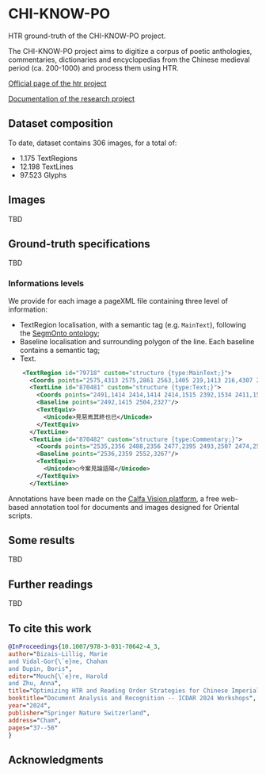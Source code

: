 # CHI-KNOW-PO
HTR ground-truth of the CHI-KNOW-PO project.

The CHI-KNOW-PO project aims to digitize a corpus of poetic anthologies, commentaries, dictionaries and encyclopedias from the Chinese medieval period (ca. 200-1000) and process them using HTR.

[Official page of the htr project](https://www.collexpersee.eu/projet/chi-know-po-corpus/)

[Documentation of the research project](https://chi-know-po.gitpages.huma-num.fr/)

## Dataset composition

To date, dataset contains 306 images, for a total of:

* 1.175 TextRegions
* 12.198 TextLines
* 97.523 Glyphs

## Images

TBD

## Ground-truth specifications

TBD

### Informations levels

We provide for each image a pageXML file containing three level of information:
* TextRegion localisation, with a semantic tag (e.g. `MainText`), following the [SegmOnto ontology](https://github.com/SegmOnto/Guidelines);
* Baseline localisation and surrounding polygon of the line. Each baseline contains a semantic tag;
* Text.

```xml
    <TextRegion id="79718" custom="structure {type:MainText;}">
      <Coords points="2575,4313 2575,2861 2563,1405 219,1413 216,4307 2575,4313"/>
      <TextLine id="870481" custom="structure {type:Text;}">
        <Coords points="2491,1414 2414,1414 2414,1515 2392,1534 2411,1584 2392,1627 2411,1679 2397,1732 2414,1751 2397,2082 2417,2102 2400,2178 2419,2206 2400,2258 2425,2338 2571,2352 2559,1411 2491,1414"/>
        <Baseline points="2492,1415 2504,2327"/>
        <TextEquiv>
          <Unicode>見惡焉其終也已</Unicode>
        </TextEquiv>
      </TextLine>
      <TextLine id="870482" custom="structure {type:Commentary;}">
        <Coords points="2535,2356 2488,2356 2477,2395 2493,2507 2474,2545 2493,2595 2474,2732 2491,2822 2477,2852 2493,2998 2480,3025 2493,3132 2482,3250 2502,3266 2641,3258 2630,2354 2535,2356"/>
        <Baseline points="2536,2359 2552,3267"/>
        <TextEquiv>
          <Unicode>○今案見論語陽</Unicode>
        </TextEquiv>
      </TextLine>
```

Annotations have been made on the [Calfa Vision platform](https://vision.calfa.fr), a free web-based annotation tool for documents and images designed for Oriental scripts.

## Some results

TBD

## Further readings

TBD

## To cite this work

```bibtex
@InProceedings{10.1007/978-3-031-70642-4_3,
author="Bizais-Lillig, Marie
and Vidal-Gor{\`e}ne, Chahan
and Dupin, Boris",
editor="Mouch{\`e}re, Harold
and Zhu, Anna",
title="Optimizing HTR and Reading Order Strategies for Chinese Imperial Editions with Few-Shot Learning",
booktitle="Document Analysis and Recognition -- ICDAR 2024 Workshops",
year="2024",
publisher="Springer Nature Switzerland",
address="Cham",
pages="37--56"
}
```

## Acknowledgments
